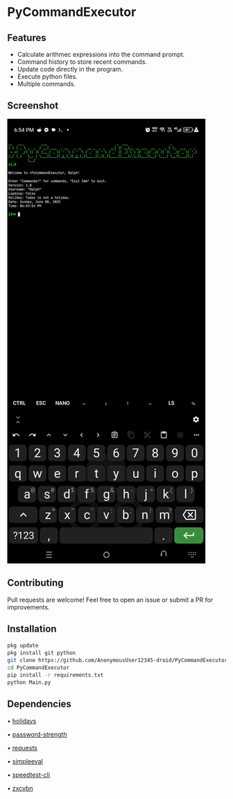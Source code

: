 # PyCommandExecutor

## Features

- Calculate arithmec expressions into the command prompt.
- Command history to store recent commands.
- Update code directly in the program.
- Execute python files.
- Multiple commands.

## Screenshot

![](Screenshot_20250608-185417.jpg)

## Contributing

Pull requests are welcome! Feel free to open an issue or submit a PR for improvements.

## Installation

```bash
pkg update
pkg install git python
git clone https://github.com/AnonymousUser12345-droid/PyCommandExecutor
cd PyCommandExecutor
pip install -r requirements.txt
python Main.py
```

## Dependencies

• [holidays](https://pypi.org/project/holidays/)

• [password-strength](https://pypi.org/project/password-strength/)

• [requests](https://pypi.org/project/requests/)

• [simpleeval](https://pypi.org/project/simpleeval/)

• [speedtest-cli](https://pypi.org/project/speedtest-cli/)

• [zxcvbn](https://pypi.org/project/zxcvbn/)
